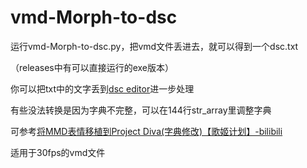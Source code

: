 # vmd-Morph-to-dsc
运行vmd-Morph-to-dsc.py，把vmd文件丢进去，就可以得到一个dsc.txt<p>
（releases中有可以直接运行的exe版本）<p>
你可以把txt中的文字丢到<a href="https://nastys.github.io/dsceditor/">dsc editor</a>进一步处理
<p>有些没法转换是因为字典不完整，可以在144行str_array里调整字典
<p>可参考<a href="https://b23.tv/5Cb1ala">将MMD表情移植到Project Diva(字典修改)【歌姬计划】-bilibili</a>
<p>适用于30fps的vmd文件
